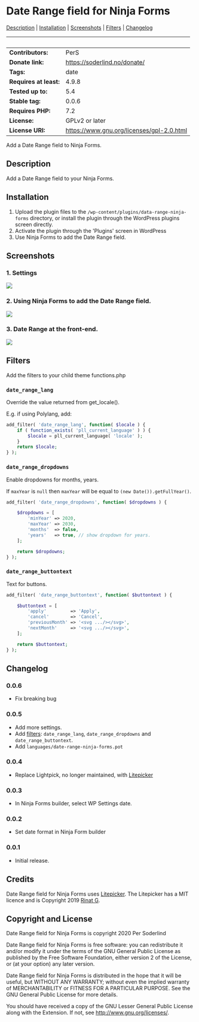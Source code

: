 # Date Range field for Ninja Forms
[Description](#description) | [Installation](#nstallation) | [Screenshots](#screenshots) | [Filters](#filters) | [Changelog](#changelog)



&nbsp; | &nbsp;
------------ | -------------
**Contributors:** | PerS
**Donate link:** | https://soderlind.no/donate/
**Tags:** | date
**Requires at least:** | 4.9.8
**Tested up to:** | 5.4
**Stable tag:** | 0.0.6
**Requires PHP:** | 7.2
**License:** | GPLv2 or later
**License URI:** | https://www.gnu.org/licenses/gpl-2.0.html

Add a Date Range field to Ninja Forms.


## Description

Add a Date Range field to your Ninja Forms.


## Installation

1. Upload the plugin files to the `/wp-content/plugins/data-range-ninja-forms` directory, or install the plugin through the WordPress plugins screen directly.
1. Activate the plugin through the 'Plugins' screen in WordPress
1. Use Ninja Forms to add the Date Range field.


## Screenshots

### 1. Settings
<img src="assets/screenshot-1.png" />

### 2. Using Ninja Forms to add the Date Range field.
<img src="assets/screenshot-2.gif" />

### 3. Date Range at the front-end.
<img src="assets/screenshot-3.gif" />

## Filters

Add the filters to your child theme functions.php

### `date_range_lang`

Override the value returned from get_locale().

E.g. if using Polylang, add:

```php
add_filter( 'date_range_lang', function( $locale ) {
	if ( function_exists( 'pll_current_language' ) ) {
		$locale = pll_current_language( 'locale' );
	}
	return $locale;
} );
```

### `date_range_dropdowns`

Enable dropdowns for months, years.

If `maxYear` is `null` then `maxYear` will be equal to `(new Date()).getFullYear()`.

```php
add_filter( 'date_range_dropdowns', function( $dropdowns ) {

	$dropdowns = [
		'minYear' => 2020,
		'maxYear' => 2030,
		'months'  => false,
		'years'   => true, // show dropdown for years.
	];

	return $dropdowns;
} );
```

### `date_range_buttontext`

Text for buttons.

```php
add_filter( 'date_range_buttontext', function( $buttontext ) {

	$buttontext = [
		'apply'         => 'Apply',
		'cancel'        => 'Cancel',
		'previousMonth' => '<svg .../></svg>',
		'nextMonth'     => '<svg .../></svg>',
	];

	return $buttontext;
} );
```

## Changelog

### 0.0.6

* Fix breaking bug

### 0.0.5

* Add more settings.
* Add [filters](#filters): `date_range_lang`, `date_range_dropdowns` and `date_range_buttontext`.
* Add `languages/date-range-ninja-forms.pot`


### 0.0.4

* Replace Lightpick, no longer maintained, with [Litepicker](https://github.com/wakirin/Litepicker)


### 0.0.3

* In Ninja Forms builder, select WP Settings date.

### 0.0.2

* Set date format in Ninja Form builder

### 0.0.1

* Initial release.


## Credits

Date Range field for Ninja Forms uses [Litepicker](https://github.com/wakirin/Litepicker). The Litepicker has a MIT licence and is Copyright 2019 [Rinat G](https://github.com/wakirin/).

## Copyright and License

Date Range field for Ninja Forms is copyright 2020 Per Soderlind

Date Range field for Ninja Forms is free software: you can redistribute it and/or modify it under the terms of the GNU General Public License as published by the Free Software Foundation, either version 2 of the License, or (at your option) any later version.

Date Range field for Ninja Forms is distributed in the hope that it will be useful, but WITHOUT ANY WARRANTY; without even the implied warranty of MERCHANTABILITY or FITNESS FOR A PARTICULAR PURPOSE. See the GNU General Public License for more details.

You should have received a copy of the GNU Lesser General Public License along with the Extension. If not, see http://www.gnu.org/licenses/.
